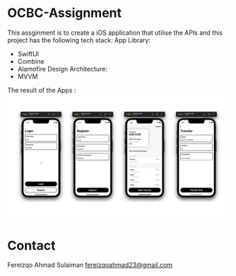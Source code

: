 # OCBC-Assignment

This assginment is to create a iOS application that utilise the APIs and this project has the following tech stack:
App Library:
- SwiftUI
- Combine
- Alamofire
Design Architecture:
- MVVM

The result of the Apps :
![Image of AppScreenshot](https://github.com/fereizqo/OCBC-Assignment/blob/main/Imagepreview/screenshot.png)

# Contact
Fereizqo Ahmad Sulaiman
fereizqoahmad23@gmail.com
